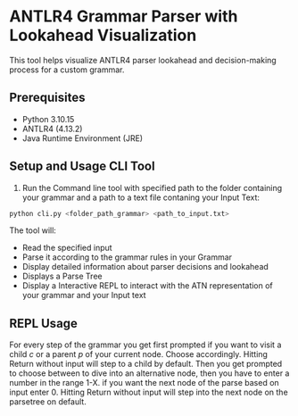 # ANTLR4 Grammar Parser with Lookahead Visualization

This tool helps visualize ANTLR4 parser lookahead and decision-making process for a custom grammar.

## Prerequisites

- Python 3.10.15
- ANTLR4 (4.13.2)
- Java Runtime Environment (JRE)

## Setup and Usage CLI Tool

1. Run the Command line tool with specified path to the folder containing your grammar and a path to a text file contaning
   your Input Text:

```sh
python cli.py <folder_path_grammar> <path_to_input.txt>
```


The tool will:

- Read the specified input
- Parse it according to the grammar rules in your Grammar
- Display detailed information about parser decisions and lookahead
- Displays a Parse Tree
- Display a Interactive REPL to interact with the ATN representation of your grammar and your Input text
  
## REPL Usage
For every step of the grammar you get first prompted if you want to visit a child *c* or a parent *p* of your current node.
Choose accordingly. Hitting Return without input will step to a child by default.
Then you get prompted to choose between to dive into an alternative node, then you have to enter a number in the range 1-X.
if you want the next node of the parse based on input enter 0. Hitting Return without input will step into the next node on the parsetree on default.